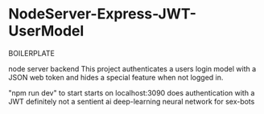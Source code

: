 # NodeServer-Express-JWT-UserModel
BOILERPLATE

node server backend
This project authenticates a users login model with a JSON web token and hides a special feature when not logged in. 

"npm run dev" to start
starts on localhost:3090
does authentication with a JWT
definitely not a sentient ai deep-learning neural network for sex-bots 



